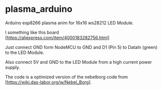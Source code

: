 # plasma_arduino
Arduino esp8266 plasma anim for 16x16 ws28212 LED Module.

I something like this board [https://aliexpress.com/item/4000183282756.html]

Just connect GND form NodeMCU to GND and D1 (Pin 5) to DataIn (green) to the LED Module.

Also connect 5V and GND to the LED Module from a high current power supply.

The code is a optimized version of the nebelborg code from [https://wiki.das-labor.org/w/Nebel_Borg]. 

